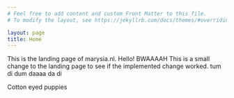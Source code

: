 ```yaml
---
# Feel free to add content and custom Front Matter to this file.
# To modify the layout, see https://jekyllrb.com/docs/themes/#overriding-theme-defaults

layout: page
title: Home
---
```


This is the landing page of marysia.nl. Hello!
BWAAAAH
This is a small change to the landing page to see if the implemented change worked.
tum di dum daaaa da di

Cotton eyed puppies